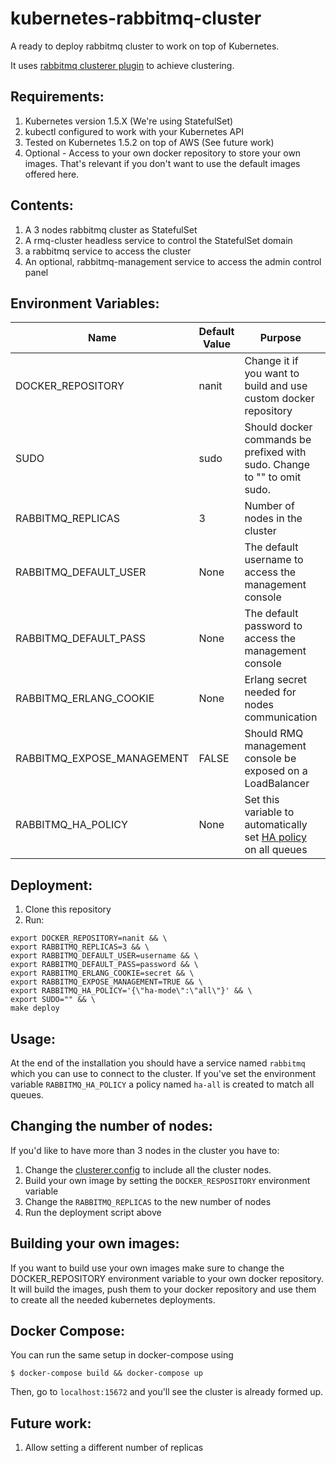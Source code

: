 # kubernetes-rabbitmq-cluster

A ready to deploy rabbitmq cluster to work on top of Kubernetes.

It uses [rabbitmq clusterer plugin](https://github.com/rabbitmq/rabbitmq-clusterer) to achieve clustering.

## Requirements:
1. Kubernetes version 1.5.X (We're using StatefulSet)
2. kubectl configured to work with your Kubernetes API
3. Tested on Kubernetes 1.5.2 on top of AWS (See future work)
4. Optional - Access to your own docker repository to store your own images. That's relevant if you don't want to use the default images offered here.

## Contents:

1. A 3 nodes rabbitmq cluster as StatefulSet
2. A rmq-cluster headless service to control the StatefulSet domain
3. a rabbitmq service to access the cluster
4. An optional, rabbitmq-management service to access the admin control panel

## Environment Variables:
| Name                         | Default Value         | Purpose                                                                  | Can be changed? |
|------------------------------|-----------------------|--------------------------------------------------------------------------|-----------------|
| DOCKER_REPOSITORY            | nanit                 | Change it if you want to build and use custom docker repository          | Yes             |
| SUDO                         | sudo                  | Should docker commands be prefixed with sudo. Change to "" to omit sudo. | Yes             |
| RABBITMQ_REPLICAS            | 3                     | Number of nodes in the cluster                                           | No              |
| RABBITMQ_DEFAULT_USER        | None                  | The default username to access the management console                    | Yes             |
| RABBITMQ_DEFAULT_PASS        | None                  | The default password to access the management console                    | Yes             |
| RABBITMQ_ERLANG_COOKIE       | None                  | Erlang secret needed for nodes communication                             | Yes             |
| RABBITMQ_EXPOSE_MANAGEMENT   | FALSE                 | Should RMQ management console be exposed on a LoadBalancer               | Yes             |
| RABBITMQ_HA_POLICY           | None                  | Set this variable to automatically set [HA policy](https://www.rabbitmq.com/ha.html) on all queues           | Yes             |

## Deployment:

1. Clone this repository
2. Run:

```
export DOCKER_REPOSITORY=nanit && \
export RABBITMQ_REPLICAS=3 && \
export RABBITMQ_DEFAULT_USER=username && \
export RABBITMQ_DEFAULT_PASS=password && \
export RABBITMQ_ERLANG_COOKIE=secret && \
export RABBITMQ_EXPOSE_MANAGEMENT=TRUE && \
export RABBITMQ_HA_POLICY='{\"ha-mode\":\"all\"}' && \
export SUDO="" && \
make deploy
```

## Usage:

At the end of the installation you should have a service named `rabbitmq` which you can use to connect to the cluster.
If you've set the environment variable `RABBITMQ_HA_POLICY` a policy named `ha-all` is created to match all queues.

## Changing the number of nodes:

If you'd like to have more than 3 nodes in the cluster you have to:

1. Change the [clusterer.config](https://github.com/nanit/kubernetes-rabbitmq-cluster/blob/master/docker/clusterer.config) to include all the cluster nodes.
2. Build your own image by setting the `DOCKER_RESPOSITORY` environment variable
3. Change the `RABBITMQ_REPLICAS` to the new number of nodes
4. Run the deployment script above

## Building your own images:
If you want to build use your own images make sure to change the DOCKER_REPOSITORY environment variable to your own docker repository.
It will build the images, push them to your docker repository and use them to create all the needed kubernetes deployments.

## Docker Compose:
You can run the same setup in docker-compose using
```
$ docker-compose build && docker-compose up
```
Then, go to `localhost:15672` and you'll see the cluster is already formed up.

## Future work:
1. Allow setting a different number of replicas

